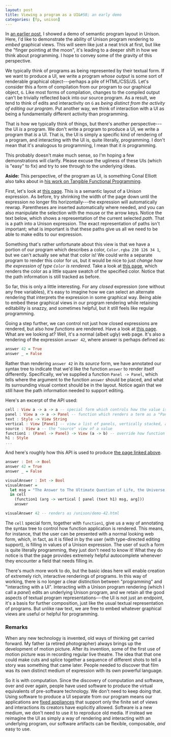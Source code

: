 ```yaml
---
layout: post
title: Viewing a program as a UI&#58; an early demo
categories: [fp, unison]
---
```


In [an earlier post](/2014-09-30/semantic-layout), I showed a demo of semantic program layout in Unison. Here, I'd like to demonstrate the ability of Unison program rendering to *embed* graphical views. This will seem like just a neat trick at first, but like the "finger pointing at the moon", it's leading to a deeper shift in how we think about programming. I hope to convey some of the gravity of this perspective.

We typically think of programs as being represented by their textual form. If we want to produce a UI, we write a program *whose output* is some sort of renderable graphical object---perhaps a pile of HTML/CSS/JS. Let's consider this a form of compilation from our program to our graphical object, `G`. Like most forms of compilation, changes to the compiled output can't be trivially reflected back into our source program. As a result, we tend to think of edits and interactivity on `G` as _being distinct from the activity of editing our program_. Put another way, we think of interaction with a UI as being a fundamentally different activity than programming.

That is how we typically think of things, but there's another perspective---the UI *is* a program. We don't write a program to produce a UI, we write a program that *is* a UI. That is, the UI is simply a specific kind of rendering of a program, and interacting with the UI is, quite literally, programming. I don't mean that it's analogous to programming, I mean that it *is* programming.

This probably doesn't make much sense, so I'm hoping a few demonstrations will clarify. Please excuse the ugliness of these UIs (which is "easy" to fix) and try to see through to the underlying ideas.

__Aside:__ This perspective, of the program as UI, is something Conal Elliott also talks about in [his work on Tangible Functional Programming](http://www.youtube.com/watch?v=faJ8N0giqzw).

First, let's look at [this page](/unison/demo-swatch-raw.html). This is a semantic layout of a Unison expression. As before, try shrinking the width of the page down until the expression no longer fits horizontally---the expression will automatically rewrap. Parentheses are inserted automatically where needed, and you can also manipulate the selection with the mouse or the arrow keys. Notice the text below, which shows a representation of the current selected _path_. That is a path into a Unison expression. The exact representation of paths isn't important; what is important is that these paths give us all we need to be able to make edits to our expression.

Something that's rather unfortunate about this view is that we have a portion of our program which describes a color, `Color.rgba 230 126 34 1`, but we can't actually see what that color is! We could write a separate program to render this color for us, but it would be nice to just _change how the expression of type `Color` is rendered_. Take a look at [this page](/unison/demo-swatch.html), which renders the color as a little square swatch of the specified color. Notice that the path information is still tracked as before.

So far, this is only a little interesting. For any _closed_ expression (one without any free variables), it's easy to imagine how we can select an alternate rendering that interprets the expression in some graphical way. Being able to embed these graphical views in our program rendering while retaining editability is snazzy, and sometimes helpful, but it still feels like regular programming.

Going a step further, we can control not just how closed expressions are rendered, but also how _functions_ are rendered. Have a look at [this page](/unison/demo-42.html). What are we looking at? Well, it's a normal (albeit ugly) web page. It's also a rendering of the expression `answer 42`, where answer is perhaps defined as:

```Haskell
answer 42 = True
answer _ = False
```

Rather than rendering `answer 42` in its _source_ form, we have annotated our syntax tree to indicate that we'd like the function `answer` to render itself differently. Specifically, we've supplied a function `Panel -> Panel`, which tells where the argument to the function `answer` should be placed, and what its surrounding visual context should be in the layout. Notice again that we still have the path information needed to support editing.

Here's an excerpt of the API used:

```Haskell
cell : View a -> a -> a -- special form which controls how the value is rendered, ignored at runtime
panel : View a -> a -> Panel -- function which renders a term as a "Panel", which is a first-class value
text : Style -> View String
vertical : View [Panel] -- view a list of panels, vertically stacked, as in `panel vertical [...]`
source : View a -- the "source" view of a value
function1 : (Panel -> Panel) -> View (a -> b) -- override how function application is rendered
h1 : Style
...
```

And here's roughly how this API is used to produce [the page linked above](/unison/demo-42.html).

```Haskell
answer : Int -> Bool
answer 42 = True
answer _ = False

visualAnswer : Int -> Bool
visualAnswer =
  let msg = "The Answer to The Ultimate Question of Life, the Universe, and Everything..."
  in cell
    (function1 (arg -> vertical [ panel (text h1) msg, arg])) 
    answer

visualAnswer 42 -- renders as /unison/demo-42.html  
```

The `cell` special form, together with `function1`, give us a way of annotating the syntax tree to control how function application is rendered. This means, for instance, that the user can be presented with a normal looking web form, which, in fact, as it is filled in by the user (with type-directed editing support), is filling in values of a Unison expression. The user of such a form is quite literally programming, they just don't need to know it! What they do notice is that the page provides extremely helpful autocomplete whenever they encounter a field that needs filling in.

There's much more work to do, but the basic ideas here will enable creation of extremely rich, interactive renderings of programs. In this way of working, there is no longer a clear distinction between "programming" and "interacting with a UI". Interacting with a Unison program rendering (which I call a _panel_) edits an underlying Unison program, and we retain all the good aspects of textual program representations---the UI is not just an endpoint, it's a basis for further composition, just like the usual textual representation of programs. But unlike raw text, we are free to embed whatever graphical views are useful or helpful for programming.

### Remarks ###

When any new technology is invented, old ways of thinking get carried forward. My father (a retired photographer) always brings up the development of motion picture. After its invention, some of the first use of motion picture was in recording regular live theatre. The idea that that one could make cuts and splice together a sequence of different shots to tell a story was something that came later. People needed to discover that film was its own distinct medium of expression with its own powerful language.

So it is with computation. Since the discovery of computation and software, over and over again, people have used software to produce the virtual equivalents of pre-software technology. We don't need to keep doing that. Using software to produce a UI separate from our program means our applications are [fixed appliances](/2013-05-22/future-of-software.html) that support only the finite set of views and interactions its creators have explicitly allowed. Software is a new medium, we don't need to use it to reproduce old media. If instead we reimagine the UI as simply a way of rendering and interacting with an underlying program, our software artifacts can be flexible, composable, _and_ easy to use.
